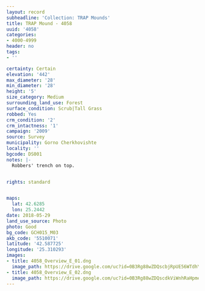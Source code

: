 ```yaml
---
layout: record
subheadline: 'Collection: TRAP Mounds'
title: TRAP Mound - 4058
uuid: '4058'
categories:
- 4000-4999
header: no
tags:
- ''

certainty: Certain
elevation: '442'
max_diameter: '28'
min_diameter: '28'
height: '5'
size_category: Medium
surrounding_land_use: Forest
surface_condition: Scrub|Tall Grass
robbed: Yes
crm_condition: '2'
crm_intactness: '1'
campaign: '2009'
source: Survey
municipality: Gorno Cherkhovishte
locality: ''
bgcode: DS001
notes: |-
  Robbers' trench on top.


rights: standard


maps:
  lat: 42.6285
  lon: 25.2442
date: 2018-05-29
land_use_source: Photo
photo: Good
bg_code: GCH015_М03
akb_code: '5510071'
latitude: '42.587725'
longitude: '25.310293'
images:
- title: 4058_Overview_E_01.dng
  image_path: https://drive.google.com/uc?id=0B3Rg88wZDQscbjRpUE56WTdhYTQ
- title: 4058_Overview_E_02.dng
  image_path: https://drive.google.com/uc?id=0B3Rg88wZDQscdkViWnhRaHpmemc
---
```

